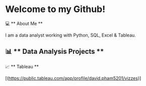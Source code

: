# Welcome to my Github! 

💻 ** About Me ** 

I am a data analyst working with Python, SQL, Excel & Tableau.

📊 ** Data Analysis Projects ** 
- 

📈 ** Tableau ** 

[(https://public.tableau.com/app/profile/david.pham5201/vizzes)]
